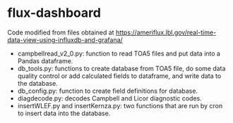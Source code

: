 # flux-dashboard

Code modified from files obtained at https://ameriflux.lbl.gov/real-time-data-view-using-influxdb-and-grafana/

- campbellread_v2_0.py: function to read TOA5 files and put data into a Pandas dataframe.
- db_tools.py: functions to create database from TOA5 file, do some data quality control or add calculated fields to dataframe, and write data to the database.
- db_config.py: function to create field definitions for database.
- diagdecode.py: decodes Campbell and Licor diagnostic codes.
- insertWLEF.py and insertKernza.py: two functions that are run by cron to insert data into the database.
